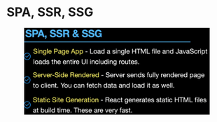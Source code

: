 # SPA, SSR, SSG

<figure><img src="../.gitbook/assets/image (11).png" alt=""><figcaption></figcaption></figure>
